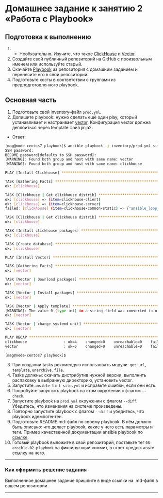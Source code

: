 # Домашнее задание к занятию 2 «Работа с Playbook»

## Подготовка к выполнению

1. * Необязательно. Изучите, что такое [ClickHouse](https://www.youtube.com/watch?v=fjTNS2zkeBs) и [Vector](https://www.youtube.com/watch?v=CgEhyffisLY).
2. Создайте свой публичный репозиторий на GitHub с произвольным именем или используйте старый.
3. Скачайте [Playbook](./playbook/) из репозитория с домашним заданием и перенесите его в свой репозиторий.
4. Подготовьте хосты в соответствии с группами из предподготовленного playbook.

## Основная часть

1. Подготовьте свой inventory-файл `prod.yml`.
2. Допишите playbook: нужно сделать ещё один play, который устанавливает и настраивает [vector](https://vector.dev). Конфигурация vector должна деплоиться через template файл jinja2.
- Ответ:
```Bash
[mag@node-centos7 playbook]$ ansible-playbook -i inventory/prod.yml site.yml -kK
SSH password:
BECOME password[defaults to SSH password]:
[WARNING]: Found both group and host with same name: vector
[WARNING]: Found both group and host with same name: clickhouse

PLAY [Install Clickhouse] *****************************************************************************************************************************************************************************************

TASK [Gathering Facts] ********************************************************************************************************************************************************************************************
ok: [clickhouse]

TASK [Clickhouse | Get clickhouse distrib] ************************************************************************************************************************************************************************
ok: [clickhouse] => (item=clickhouse-client)
ok: [clickhouse] => (item=clickhouse-server)
failed: [clickhouse] (item=clickhouse-common-static) => {"ansible_loop_var": "item", "changed": false, "dest": "./clickhouse-common-static-22.3.3.44.rpm", "elapsed": 0, "gid": 0, "group": "root", "item": "clickhouse-common-static", "mode": "0644", "msg": "Request failed", "owner": "root", "response": "HTTP Error 404: Not Found", "size": 246310036, "state": "file", "status_code": 404, "uid": 0, "url": "https://packages.clickhouse.com/rpm/stable/clickhouse-common-static-22.3.3.44.noarch.rpm"}

TASK [Clickhouse | Get clickhouse distrib] ************************************************************************************************************************************************************************
ok: [clickhouse]

TASK [Install clickhouse packages] ********************************************************************************************************************************************************************************
ok: [clickhouse]

TASK [Create database] ********************************************************************************************************************************************************************************************
ok: [clickhouse]

PLAY [Install Vector] *********************************************************************************************************************************************************************************************

TASK [Gathering Facts] ********************************************************************************************************************************************************************************************
ok: [vector]

TASK [Vector | Download packages] *********************************************************************************************************************************************************************************
ok: [vector]

TASK [Vector | Install packages] **********************************************************************************************************************************************************************************
ok: [vector]

TASK [Vector | Apply template] ************************************************************************************************************************************************************************************
[WARNING]: The value 0 (type int) in a string field was converted to u'0' (type string). If this does not look like what you expect, quote the entire value to ensure it does not change.
ok: [vector]

TASK [Vector | change systemd unit] *******************************************************************************************************************************************************************************
ok: [vector]

PLAY RECAP ********************************************************************************************************************************************************************************************************
clickhouse                 : ok=4    changed=0    unreachable=0    failed=0    skipped=0    rescued=1    ignored=0
vector                     : ok=5    changed=0    unreachable=0    failed=0    skipped=0    rescued=0    ignored=0

[mag@node-centos7 playbook]$
```


3. При создании tasks рекомендую использовать модули: `get_url`, `template`, `unarchive`, `file`.
4. Tasks должны: скачать дистрибутив нужной версии, выполнить распаковку в выбранную директорию, установить vector.
5. Запустите `ansible-lint site.yml` и исправьте ошибки, если они есть.
6. Попробуйте запустить playbook на этом окружении с флагом `--check`.
7. Запустите playbook на `prod.yml` окружении с флагом `--diff`. Убедитесь, что изменения на системе произведены.
8. Повторно запустите playbook с флагом `--diff` и убедитесь, что playbook идемпотентен.
9. Подготовьте README.md-файл по своему playbook. В нём должно быть описано: что делает playbook, какие у него есть параметры и теги. Пример качественной документации ansible playbook по [ссылке](https://github.com/opensearch-project/ansible-playbook).
10. Готовый playbook выложите в свой репозиторий, поставьте тег `08-ansible-02-playbook` на фиксирующий коммит, в ответ предоставьте ссылку на него.

---

### Как оформить решение задания

Выполненное домашнее задание пришлите в виде ссылки на .md-файл в вашем репозитории.

---
